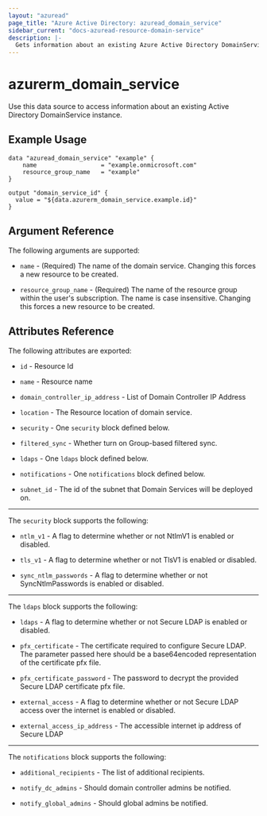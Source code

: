```yaml
---
layout: "azuread"
page_title: "Azure Active Directory: azuread_domain_service"
sidebar_current: "docs-azuread-resource-domain-service"
description: |-
  Gets information about an existing Azure Active Directory DomainService instance.
---
```


# azurerm_domain_service

Use this data source to access information about an existing Active Directory DomainService instance.

## Example Usage

```hcl
data "azuread_domain_service" "example" {
	name                  = "example.onmicrosoft.com"
	resource_group_name   = "example"
}

output "domain_service_id" {
  value = "${data.azurerm_domain_service.example.id}"
}
```

## Argument Reference

The following arguments are supported:

* `name` - (Required) The name of the domain service. Changing this forces a new resource to be created.

* `resource_group_name` - (Required) The name of the resource group within the user's subscription. The name is case insensitive. Changing this forces a new resource to be created.

## Attributes Reference

The following attributes are exported:

* `id` - Resource Id

* `name` - Resource name

* `domain_controller_ip_address` - List of Domain Controller IP Address

* `location` -  The Resource location of domain service.

* `security` -  One `security` block defined below.

* `filtered_sync` -  Whether turn on Group-based filtered sync.

* `ldaps` -  One `ldaps` block defined below.

* `notifications` -  One `notifications` block defined below.

* `subnet_id` - The id of the subnet that Domain Services will be deployed on.

---

The `security` block supports the following:

* `ntlm_v1` -  A flag to determine whether or not NtlmV1 is enabled or disabled.

* `tls_v1` -  A flag to determine whether or not TlsV1 is enabled or disabled.

* `sync_ntlm_passwords` -  A flag to determine whether or not SyncNtlmPasswords is enabled or disabled.

---

The `ldaps` block supports the following:

* `ldaps` -  A flag to determine whether or not Secure LDAP is enabled or disabled.

* `pfx_certificate` -  The certificate required to configure Secure LDAP. The parameter passed here should be a base64encoded representation of the certificate pfx file.

* `pfx_certificate_password` -  The password to decrypt the provided Secure LDAP certificate pfx file.

* `external_access` -  A flag to determine whether or not Secure LDAP access over the internet is enabled or disabled.

* `external_access_ip_address` - The accessible internet ip address of Secure LDAP
---

The `notifications` block supports the following:

* `additional_recipients` -  The list of additional recipients.

* `notify_dc_admins` -  Should domain controller admins be notified.

* `notify_global_admins` -  Should global admins be notified.
